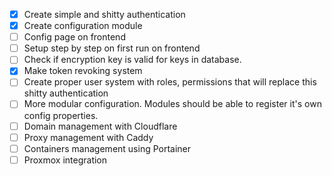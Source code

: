 - [x] Create simple and shitty authentication
- [x] Create configuration module
- [ ] Config page on frontend
- [ ] Setup step by step on first run on frontend
- [ ] Check if encryption key is valid for keys in database.
- [x] Make token revoking system
- [ ] Create proper user system with roles, permissions that will replace this shitty authentication
- [ ] More modular configuration. Modules should be able to register it's own config properties.
- [ ] Domain management with Cloudflare
- [ ] Proxy management with Caddy
- [ ] Containers management using Portainer
- [ ] Proxmox integration
